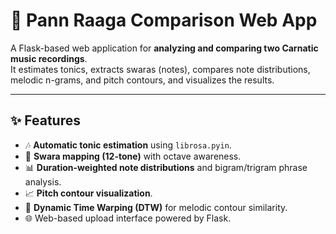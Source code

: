 # 🎵 Pann Raaga Comparison Web App

A Flask-based web application for **analyzing and comparing two Carnatic music recordings**.  
It estimates tonics, extracts swaras (notes), compares note distributions, melodic n-grams, and pitch contours, and visualizes the results.

---

## ✨ Features

- 🎶 **Automatic tonic estimation** using `librosa.pyin`.
- 🎵 **Swara mapping (12-tone)** with octave awareness.
- 📊 **Duration-weighted note distributions** and bigram/trigram phrase analysis.
- 📈 **Pitch contour visualization**.
- 🔗 **Dynamic Time Warping (DTW)** for melodic contour similarity.
- 🌐 Web-based upload interface powered by Flask.
